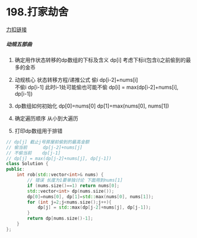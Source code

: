 # 198.打家劫舍

[力扣链接](https://leetcode.cn/problems/house-robber/description/)

##### 动规五部曲
1. 确定用作状态转移的dp数组的下标及含义
dp[i] 考虑下标i(包含i)之前偷到的最多的金币

2. 动规核心 状态转移方程/递推公式
偷i dp[i-2]+nums[i]   
不偷i dp[i-1] 此时i-1处可能偷也可能不偷
dp[i] = max(dp[i-2]+nums[i], dp[i-1])

3. dp数组如何初始化
dp[0]=nums[0] dp[1]=max(nums[0], nums[1])

4. 确定遍历顺序 从小到大遍历
5. 打印dp数组用于排错

```cpp
// dp[j] 截止j号房屋前偷到的最高金额
// 偷当前      dp[j-2]+nums[j]
// 不偷当前    dp[j-1]
// dp[j] = max(dp[j-2]+nums[j], dp[j-1])
class Solution {
public:
    int rob(std::vector<int>& nums) {
        // 错误 长度为1要单独讨论 下面用到nums[1]
        if (nums.size()==1) return nums[0];
        std::vector<int> dp(nums.size());
        dp[0]=nums[0], dp[1]=std::max(nums[0], nums[1]);
        for (int j=2;j<nums.size();j++){
            dp[j] = std::max(dp[j-2]+nums[j], dp[j-1]);
        }
        return dp[nums.size()-1];
    }
};
```